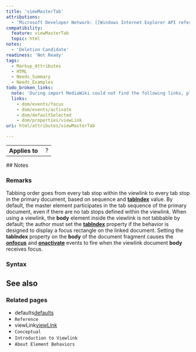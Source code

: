 ```yaml
---
title: 'viewMasterTab'
attributions:
  - 'Microsoft Developer Network: [[Windows Internet Explorer API reference](http://msdn.microsoft.com/en-us/library/ie/hh828809%28v=vs.85%29.aspx) Article]'
compatibility:
  feature: viewMasterTab
  topic: html
notes:
  - 'Deletion Candidate'
readiness: 'Not Ready'
tags:
  - Markup_Attributes
  - HTML
  - Needs_Summary
  - Needs_Examples
todo_broken_links:
  note: 'During import MediaWiki could not find the following links, please fix and adjust this list.'
  links:
    - dom/events/focus
    - dom/events/activate
    - dom/defaultSelected
    - dom/properties/viewLink
uri: html/attributes/viewMasterTab

---
```

<table class="wikitable">
<tr>
<th>
Applies to

</th>
<td>
 ?

</td>
</tr>
</table>
## Notes

### Remarks

Tabbing order goes from every tab stop within the viewlink to every tab stop in the primary document, based on sequence and [**tabIndex**](/html/attributes/tabIndex) value. By default, the master element participates in the tab sequence of the primary document, even if there are no tab stops defined within the viewlink. When using a viewlink, the **body** element inside the viewlink is not tabbable by default; the author must set the [**tabIndex**](/html/attributes/tabIndex) property if the behavior is designed to display a focus rectangle on the linked document. Setting the **tabIndex** property on the **body** of the document fragment causes the [**onfocus**](/w/index.php?title=dom/events/focus&action=edit&redlink=1) and [**onactivate**](/w/index.php?title=dom/events/activate&action=edit&redlink=1) events to fire when the viewlink document **body** receives focus.

### Syntax

## See also

### Related pages

-   defaults[defaults](/w/index.php?title=dom/defaultSelected&action=edit&redlink=1)
-   `Reference`
-   viewLink[viewLink](/w/index.php?title=dom/properties/viewLink&action=edit&redlink=1)
-   `Conceptual`
-   `Introduction to Viewlink`
-   `About Element Behaviors`
